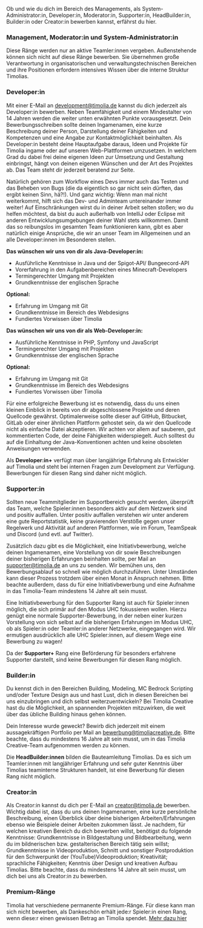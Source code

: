 Ob und wie du dich im Bereich des Managements, als System-Administrator:in, Developer:in, Moderator:in, Supporter:in, HeadBuilder:in, Builder:in oder Creator:in bewerben kannst, erfährst du hier.

### Management, Moderator:in und System-Administrator:in
Diese Ränge werden nur an aktive Teamler:innen vergeben. Außenstehende können sich nicht auf diese Ränge bewerben. 
Sie übernehmen große Verantwortung in organisatorischen und verwaltungstechnischen Bereichen und ihre Positionen erfordern intensives Wissen über die interne Struktur Timolias.


### Developer:in
Mit einer E-Mail an <a href="mailto:development@timolia.de">development@timolia.de</a> kannst du dich jederzeit als Developer:in bewerben. Neben Teamfähigkeit und einem Mindestalter von 14 Jahren werden die weiter unten erwähnten Punkte vorausgesetzt. Dein Bewerbungsschreiben sollte deinen Ingamenamen, eine kurze Beschreibung deiner Person, Darstellung deiner Fähigkeiten und Kompetenzen und eine Angabe zur Kontaktmöglichkeit beinhalten. Als Developer:in besteht deine Hauptaufgabe daraus, Ideen und Projekte für Timolia ingame oder auf unseren Web-Plattformen umzusetzen. In welchem Grad du dabei frei deine eigenen Ideen zur Umsetzung und Gestaltung einbringst, hängt von deinen eigenen Wünschen und der Art des Projektes ab. Das Team steht dir jederzeit beratend zur Seite.

Natürlich gehören zum Workflow eines Devs immer auch das Testen und das Beheben von Bugs (die da eigentlich so gar nicht sein dürften, das ergibt keinen Sinn, hä?!). Und ganz wichtig: Wenn man mal nicht weiterkommt, hilft sich das Dev- und Adminteam untereinander immer weiter!
Auf Einschränkungen wirst du in deiner Arbeit selten stoßen; wo du helfen möchtest, da bist du auch außerhalb von IntelliJ oder Eclipse mit anderen Entwicklungsumgebungen deiner Wahl stets willkommen.
Damit das so reibungslos im gesamten Team funktionieren kann, gibt es aber natürlich einige Ansprüche, die wir an unser Team im Allgemeinen und an alle Developer:innen im Besonderen stellen.

<b>Das wünschen wir uns von dir als Java-Developer:in:</b>

- Ausführliche Kenntnisse in Java und der Spigot-API/ Bungeecord-API
- Vorerfahrung in den Aufgabenbereichen eines Minecraft-Developers
- Termingerechter Umgang mit Projekten
- Grundkenntnisse der englischen Sprache

<b>Optional:</b>
- Erfahrung im Umgang mit Git
- Grundkenntnisse im Bereich des Webdesigns
- Fundiertes Vorwissen über Timolia

<b>Das wünschen wir uns von dir als Web-Developer:in:</b>
- Ausführliche Kenntnisse in PHP, Symfony und JavaScript
- Termingerechter Umgang mit Projekten
- Grundkenntnisse der englischen Sprache

<b>Optional:</b>
- Erfahrung im Umgang mit Git
- Grundkenntnisse im Bereich des Webdesigns
- Fundiertes Vorwissen über Timolia

Für eine erfolgreiche Bewerbung ist es notwendig, dass du uns einen kleinen Einblick in bereits von dir abgeschlossene Projekte und deren Quellcode gewährst. Optimalerweise sollte dieser auf GitHub, Bitbucket, GitLab oder einer ähnlichen Plattform gehostet sein, da wir den Quellcode nicht als einfache Datei akzeptieren. Wir achten vor allem auf sauberen, gut kommentierten Code, der deine Fähigkeiten widerspiegelt. Auch solltest du auf die Einhaltung der Java-Konventionen achten und keine obsoleten Anweisungen verwenden. 

Als <b>Developer:in+</b> verfügt man über langjährige Erfahrung als Entwickler auf Timolia und steht bei internen Fragen zum Development zur Verfügung. Bewerbungen für diesen Rang sind daher nicht möglich.


### Supporter:in
Sollten neue Teammitglieder im Supportbereich gesucht werden, überprüft das Team, welche Spieler:innen besonders aktiv auf dem Netzwerk sind und positiv auffallen.
Unter positiv auffallen verstehen wir unter anderem eine gute Reportstatistik, keine gravierenden Verstöße gegen unser Regelwerk und Aktivität auf anderen Plattformen,
wie im Forum, TeamSpeak und Discord (und evtl. auf Twitter).

Zusätzlich dazu gibt es die Möglichkeit, eine Initiativbewerbung, welche deinen Ingamenamen, eine Vorstellung von dir sowie Beschreibungen deiner bisherigen Erfahrungen beinhalten sollte,
per Mail an <a href="mailto:supporter@timolia.de">supporter@timolia.de</a> an uns zu senden. Wir bemühen uns, den Bewerbungsablauf so schnell wie möglich durchzuführen.
Unter Umständen kann dieser Prozess trotzdem über einen Monat in Anspruch nehmen.
Bitte beachte außerdem, dass du für eine Initiativbewerbung und eine Aufnahme in das Timolia-Team mindestens 14 Jahre alt sein musst.

Eine Initiativbewerbung für den Supporter Rang ist auch für Spieler:innen möglich, die sich primär auf den Modus UHC fokussieren wollen.
Hierzu genügt eine normale Supporter-Bewerbung, in der neben einer kurzen Vorstellung von sich selbst auf die bisherigen Erfahrungen im Modus UHC, ob als Spieler:in oder Teamler:in anderer Netzwerke, eingegangen wird. Wir ermutigen ausdrücklich alle UHC Spieler:innen, auf diesem Wege eine Bewerbung zu wagen!

Da der <b>Supporter+</b> Rang eine Beförderung für besonders erfahrene Supporter darstellt, sind keine Bewerbungen für diesen Rang möglich.


### Builder:in
Du kennst dich in den Bereichen Building, Modeling, MC Bedrock Scripting und/oder Texture Design aus und hast Lust, dich in diesen Bereichen bei uns einzubringen und dich selbst weiterzuentwickeln?
Bei Timolia Creative hast du die Möglichkeit, an spannenden Projekten mitzuwirken, die weit über das übliche Building hinaus gehen können.

Dein Interesse wurde geweckt? Bewirb dich jederzeit mit einem aussagekräftigen Portfolio per Mail an <a href="mailto:bewerbung@timoliacreative.de">bewerbung@timoliacreative.de</a>.
Bitte beachte, dass du mindestens 16 Jahre alt sein musst, um in das Timolia Creative-Team aufgenommen werden zu können.

Die <b>HeadBuilder:innen</b> bilden die Bauteamleitung Timolias. Da es sich um Teamler:innen mit langjähriger Erfahrung und sehr guter Kenntnis über Timolias teaminterne Strukturen handelt, ist eine Bewerbung für diesen Rang nicht möglich.


### Creator:in
Als Creator:in kannst du dich per E-Mail an <a href="mailto:creator@timolia.de">creator@timolia.de</a> bewerben. Wichtig dabei ist, dass du uns deinen
Ingamenamen, eine kurze persönliche Beschreibung, einen Überblick über deine bisherigen Arbeiten/Erfahrungen ebenso wie Beispiele
deiner Arbeiten zukommen lässt. Je nachdem, für welchen kreativen Bereich du dich bewerben willst, benötigst du folgende Kenntnisse: Grundkenntnisse in Bildgestaltung
und Bildbearbeitung, wenn du im bildnerischen bzw. gestalterischen Bereich tätig sein willst; Grundkenntnisse in Videoproduktion, Schnitt und sonstiger
Postproduktion für den Schwerpunkt der (YouTube)Videoproduktion; Kreativität; sprachliche Fähigkeiten; Kenntnis über Design und kreativen Aufbau Timolias.
Bitte beachte, dass du mindestens 14 Jahre alt sein musst, um dich bei uns als Creator:in zu bewerben.


### Premium-Ränge
Timolia hat verschiedene permanente Premium-Ränge. Für diese kann man sich nicht bewerben, als Dankeschön erhält jede:r Spieler:in einen Rang, 
wenn diese:r einen gewissen Betrag an Timolia spendet. [Mehr dazu hier](/ranks/premium/)

